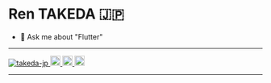 <h1>Ren TAKEDA 🇯🇵</h1>

- 💬 Ask me about "Flutter"

<hr>
<p align="left"> 
  <a href="https://github.com/takeda-jp/takeda-jp/">
    <img src="https://komarev.com/ghpvc/?username=takeda-jp" alt="takeda-jp" />
  </a>
  <a href="https://github.com/takeda-jp">
    <img height="20" src="https://img.shields.io/github/followers/takeda-jp?label=follow&logo=github&style=flat" />
  </a>
  <a href="http://qiita.com/takeda-jp">
    <img height="20" src="https://qiita-badge.apiapi.app/s/yutkat/posts.svg" />
  </a>
  <//qiita.com/takeda-jp">
    <img height="20" src="https://qiita-badge.apiapi.app/s/takeda-jp/contributions.svg" />
  </a>
</p>
<hr>


  
